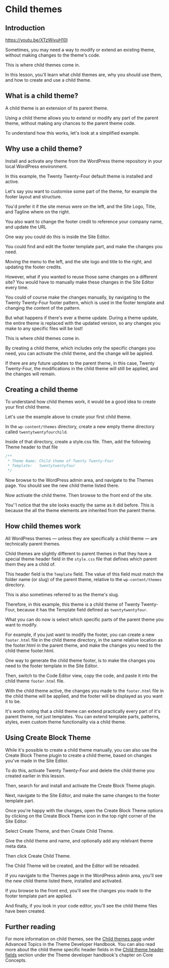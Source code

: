 # Child themes

## Introduction

https://youtu.be/XTzWivuH10I

Sometimes, you may need a way to modify or extend an existing theme, without making changes to the theme's code. 

This is where child themes come in. 

In this lesson, you'll learn what child themes are, why you should use them, and how to create and use a child theme.

## What is a child theme?

A child theme is an extension of its parent theme. 

Using a child theme allows you to extend or modify any part of the parent theme, without making any chances to the parent theme code.

To understand how this works, let's look at a simplified example. 

## Why use a child theme?

Install and activate any theme from the WordPress theme repository in your local WordPress environment. 

In this example, the Twenty Twenty-Four default theme is installed and active. 

Let's say you want to customise some part of the theme, for example the footer layout and structure.

You'd prefer it if the site menus were on the left, and the Site Logo, Title, and Tagline where on the right. 

You also want to change the footer credit to reference your company name, and update the URL

One way you could do this is inside the Site Editor. 

You could find and edit the footer template part, and make the changes you need.

Moving the menu to the left, and the site logo and title to the right, and updating the footer credits.

However, what if you wanted to reuse those same changes on a different site? You would have to manually make these changes in the Site Editor every time.

You could of course make the changes manually, by navigating to the Twenty Twenty-Four footer pattern, which is used in the footer template and changing the content of the pattern. 

But what happens if there's ever a theme update. During a theme update, the entire theme is replaced with the updated version, so any changes you make to any specific files will be lost!

This is where child themes come in.

By creating a child theme, which includes only the specific changes you need, you can activate the child theme, and the change will be applied.

If there are any future updates to the parent theme, in this case, Twenty Twenty-Four, the modifications in the child theme will still be applied, and the changes will remain. 

## Creating a child theme

To understand how child themes work, it would be a good idea to create your first child theme. 

Let's use the example above to create your first child theme.

In the `wp-content/themes` directory, create a new empty theme directory called `twentytwentyfourchild`.

Inside of that directory, create a style.css file. Then, add the following Theme header to that file

```php
/**
 * Theme Name: Child theme of Twenty Twenty-Four
 * Template:   twentytwentyfour
 */
```

Now browse to the WordPress admin area, and navigate to the Themes page. You should see the new child theme listed there.

Now activate the child theme. Then browse to the front end of the site.

You''l notice that the site looks exactly the same as it did before. This is because the all the theme elements are inherited from the parent theme.

## How child themes work

All WordPress themes — unless they are specifically a child theme — are technically parent themes.

Child themes are slightly different to parent themes in that they have a special theme header field in the `style.css` file that defines which parent them they are a child of.

This header field is the `Template` field. The value of this field must match the folder name (or slug) of the parent theme, relative to the `wp-content/themes` directory.

This is also sometimes referred to as the theme's slug. 

Therefore, in this example, this theme is a child theme of Twenty Twenty-Four, because it has the Template field defined as `twentytwentyfour`.

What you can do now is select which specific parts of the parent theme you want to modify. 

For example, if you just want to modify the footer, you can create a new `footer.html` file in the child theme directory, in the same relative location as the footer.html in the parent theme, and make the changes you need to the child theme footer.html.

One way to generate the child theme footer, is to make the changes you need to the footer template in the Site Editor. 

Then, switch to the Code Editor view, copy the code, and paste it into the child theme `footer.html` file.

With the child theme active, the changes you made to the `footer.html` file in the child theme will be applied, and the footer will be displayed as you want it to be.

It's worth noting that a child theme can extend practically every part of it's parent theme, not just templates. You can extend template parts, patterns, styles, even custom theme functionality via a child theme.

## Using Create Block Theme

While it's possible to create a child theme manually, you can also use the Create Block Theme plugin to create a child theme, based on changes you've made in the Site Editor.

To do this, activate Twenty Twenty-Four and delete the child theme you created earlier in this lesson.

Then, search for and install and activate the Create Block Theme plugin. 

Next, navigate to the Site Editor, and make the same changes to the footer template part.

Once you're happy with the changes, open the Create Block Theme options by clicking on the Create Block Theme icon in the top right corner of the Site Editor.

Select Create Theme, and then Create Child Theme.

Give the child theme and name, and optionally add any relelvant theme meta data.

Then click Create Child Theme.

The Child Theme will be created, and the Editor will be reloaded.

If you navigate to the Themes page in the WordPress admin area, you'll see the new child theme listed there, installed and activated.

If you browse to the front end, you'll see the changes you made to the footer template part are applied.

And finally, if you look in your code editor, you'll see the child theme files have been created.

## Further reading

For more information on child themes, see the [Child themes page](https://developer.wordpress.org/themes/advanced-topics/child-themes/) under Advanced Topics in the Theme Developer Handbook. You can also read more about the child theme specific header fields in the [Child theme header fields](https://developer.wordpress.org/themes/core-concepts/main-stylesheet/#child-theme-header-fields) section under the Theme developer handbook's chapter on Core Concepts.